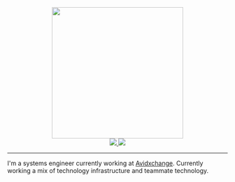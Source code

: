 <div id="header" align="center">
  <img src="https://media.giphy.com/media/OK27wINdQS5YQ/giphy.gif" width="300"/>
</div>

<div id="badgets" align="center">
  <a href="https://www.linkedin.com/in/mhartman121/">
    <img src="https://img.shields.io/badge/LinkedIn-blue?logo=linkedin&logoColor=white&style=for-the-badge">
  </a>
  <a href="https://thepc.co">
    <img src="https://img.shields.io/badge/Website-thepc.co-brightgreen?logo=googlechrome&logoColor=white&style=for-the-badge">
  </a>
</div>

---
I'm a systems engineer currently working at [Avidxchange][Avidxchange]. Currently working a mix of technology infrastructure and teammate technology.

[Avidxchange]:https://avidxchange.com
